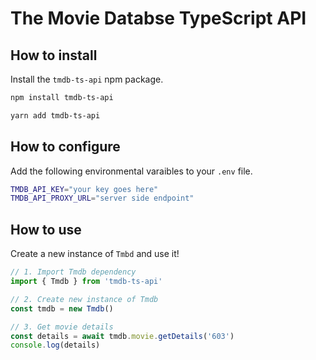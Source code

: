 # The Movie Databse TypeScript API

## How to install

Install the `tmdb-ts-api` npm package.

```sh
npm install tmdb-ts-api
```

```sh
yarn add tmdb-ts-api
```

## How to configure

Add the following environmental varaibles to your `.env` file.

```sh
TMDB_API_KEY="your key goes here"
TMDB_API_PROXY_URL="server side endpoint"
```

## How to use

Create a new instance of `Tmbd` and use it!

```ts
// 1. Import Tmdb dependency
import { Tmdb } from 'tmdb-ts-api'

// 2. Create new instance of Tmdb
const tmdb = new Tmdb()

// 3. Get movie details
const details = await tmdb.movie.getDetails('603')
console.log(details)
```

